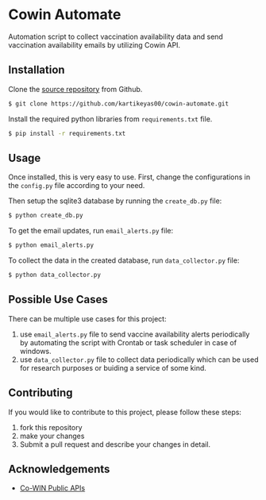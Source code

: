 # Cowin Automate

Automation script to collect vaccination availability data and send vaccination availability emails by utilizing Cowin API.

## Installation

Clone the [source repository](https://github.com/kartikeyas00/cowin-automate) from Github.
```sh
$ git clone https://github.com/kartikeyas00/cowin-automate.git
```
Install the required python libraries from `requirements.txt` file.
```sh
$ pip install -r requirements.txt 
```

## Usage

Once installed, this is very easy to use. First, change the configurations in the `config.py` file according to your need.

Then setup the sqlite3 database by running the `create_db.py` file:
```sh
$ python create_db.py
```

To get the email updates, run `email_alerts.py` file:
```sh
$ python email_alerts.py
```

To collect the data in the created database, run `data_collector.py` file:
```sh
$ python data_collector.py
```

## Possible Use Cases

There can be multiple use cases for this project:

1. use `email_alerts.py` file to send vaccine availability alerts periodically by automating the script with Crontab or task scheduler in case of windows.
2. use `data_collector.py` file to collect data periodically which can be used for research purposes or buiding a service of some kind.

## Contributing 

If you would like to contribute to this project, please follow these steps:

1. fork this repository
2. make your changes
3. Submit a pull request and describe your changes in detail.

## Acknowledgements

- [Co-WIN Public APIs](https://apisetu.gov.in/public/marketplace/api/cowin/cowin-public-v2)